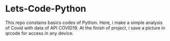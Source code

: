 # Lets-Code-Python
This repo constains basics codes of Python. Here, i make a simple analysis of Covid with data of API COVID19. At the finish of project, i save a picture in qrcode for access in any device.
